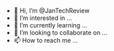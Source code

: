 - 👋 Hi, I’m @JanTechReview
- 👀 I’m interested in ...
- 🌱 I’m currently learning ...
- 💞️ I’m looking to collaborate on ...
- 📫 How to reach me ...

<!---
JanTechReview/JanTechReview is a ✨ special ✨ repository because its `README.md` (this file) appears on your GitHub profile.
You can click the Preview link to take a look at your changes.
--->
